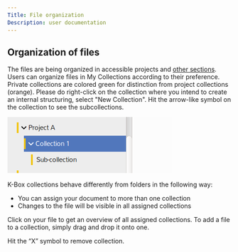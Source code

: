 ```yaml
---
Title: File organization
Description: user documentation
---
```


## Organization of files

The files are being organized in accessible projects and [other sections](./index.md#files-navigation). Users can organize files in My Collections according to their preference. Private collections are colored green for distinction from project collections (orange). Please do right-click on the collection where you intend to create an internal structuring, select "New Collection". Hit the arrow-like symbol on the collection to see the subcollections.

![browse collection](./images/browse-collections.png)

K-Box collections behave differently from folders in the following way:
- You can assign your document to more than one collection  
- Changes to the file will be visible in all assigned collections

Click on your file to get an overview of all assigned collections. To add a file to a collection, simply drag and drop it onto one. 

Hit the “X” symbol to remove collection.